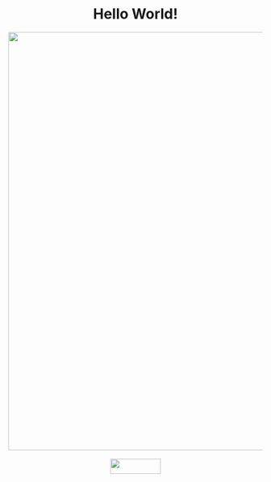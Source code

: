 <div align="center">
<h1>Hello World!</h1>
</div>


<div align="center">
<img src="https://user-images.githubusercontent.com/99843232/183812577-374a55e5-95d8-4e90-bf72-a33643a5e276.gif"  width="830px"/><br>
</div>


<div align="center" display: "inline_block">
<br>
<img height="30" width="100" src="https://img.shields.io/badge/Discord-7289DA?style=for-the-badge&logo=discord&logoColor=white">
</div>
